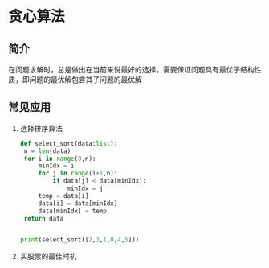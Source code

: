 # 贪心算法
## 简介
在问题求解时，总是做出在当前来说最好的选择。需要保证问题具有最优子结构性质，即问题的最优解包含其子问题的最优解
## 常见应用
1. 选择排序算法
   ```py
   def select_sort(data:list):
    n = len(data)
    for i in range(0,n):
        minIdx = i
        for j in range(i+1,n):
            if data[j] < data[minIdx]:
                minIdx = j
        temp = data[i]
        data[i] = data[minIdx]
        data[minIdx] = temp
    return data


   print(select_sort([2,3,1,0,4,5]))
   ```
2. 买股票的最佳时机

